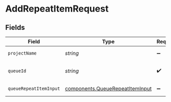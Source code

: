 # AddRepeatItemRequest


## Fields

| Field                                                                              | Type                                                                               | Required                                                                           | Description                                                                        | Example                                                                            |
| ---------------------------------------------------------------------------------- | ---------------------------------------------------------------------------------- | ---------------------------------------------------------------------------------- | ---------------------------------------------------------------------------------- | ---------------------------------------------------------------------------------- |
| `projectName`                                                                      | *string*                                                                           | :heavy_minus_sign:                                                                 | Project name                                                                       | my-project                                                                         |
| `queueId`                                                                          | *string*                                                                           | :heavy_check_mark:                                                                 | Queue ID                                                                           | my-sample-queue                                                                    |
| `queueRepeatItemInput`                                                             | [components.QueueRepeatItemInput](../../models/components/queuerepeatiteminput.md) | :heavy_minus_sign:                                                                 | queue repeat item                                                                  |                                                                                    |
